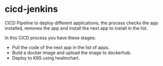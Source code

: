 # cicd-jenkins

CICD Pipeline to deploy different applications, the process checks the app installed, removes the app and install the next app to install in the list. 

In this CICD process you have these stages:
- Pull the code of the next app in the list of apps. 
- Build a docker image and upload the image to dockerhub.
- Deploy to K8S using healmchart.
